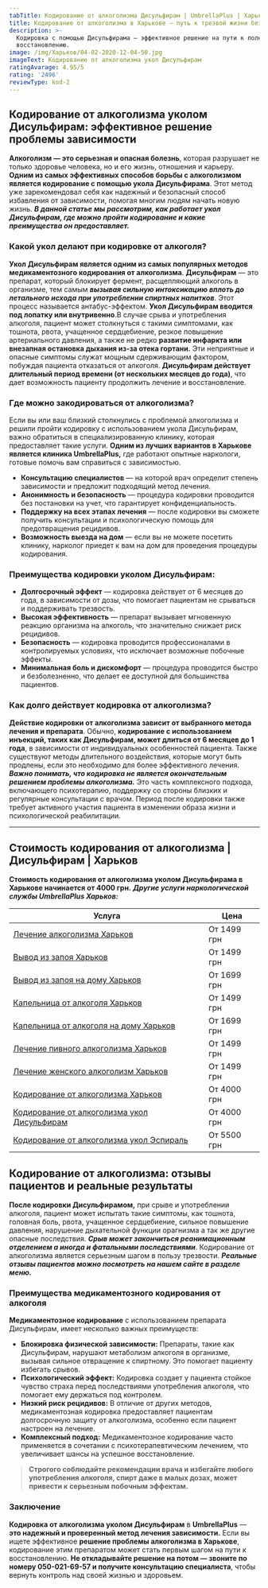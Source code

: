 ```yaml
---
tabTitle: Кодирование от алкоголизма Дисульфирам | UmbrellaPlus | Харьков | От 4000грн
title: Кодирование от алкоголизма в Харькове – путь к трезвой жизни без срывов!
description: >-
  Кодировка с помощью Дисульфирама – эффективное решение на пути к полному
  восстановлению.
image: /img/Харьков/04-02-2020-12-04-50.jpg
imageText: Кодирование от алкоголизма укол Дисульфирам
ratingAvarage: 4.95/5
rating: '2496'
reviewType: kod-2
---
```


## Кодирование от алкоголизма уколом Дисульфирам: эффективное решение проблемы зависимости

**Алкоголизм — это серьезная и опасная болезнь**, которая разрушает не только здоровье человека, но и его жизнь, отношения и карьеру. **Одним из самых эффективных способов борьбы с алкоголизмом является кодирование с помощью укола Дисульфирама**. Этот метод уже зарекомендовал себя как надежный и безопасный способ избавления от зависимости, помогая многим людям начать новую жизнь. ***В данной статье мы рассмотрим, как работает укол Дисульфирам, где можно пройти кодирование и какие преимущества он предоставляет.***

### Какой укол делают при кодировке от алкоголя?

**Укол Дисульфирам является одним из самых популярных методов медикаментозного кодирования от алкоголизма**. **Дисульфирам** — это препарат, который блокирует фермент, расщепляющий алкоголь в организме, тем самым ***вызывая сильную интоксикацию вплоть до летального исхода при употреблении спиртных напитков***. Этот процесс называется антабус-эффектом. **Укол Дисульфирам вводится под лопатку или внутривенно**.В случае срыва и употребления алкоголя, пациент может столкнуться с такими симптомами, как тошнота, рвота, учащенное сердцебиение, резкое повышение артериального давления, а также не редко **развитие инфаркта или внезапная остановка дыхания из-за отека гортани.** Эти неприятные и опасные симптомы служат мощным сдерживающим фактором, побуждая пациента отказаться от алкоголя. **Дисульфирам действует длительный период времени (от нескольких месяцев до года)**, что дает возможность пациенту продолжить лечение и восстановление.

### Где можно закодироваться от алкоголизма?

Если вы или ваш близкий столкнулись с проблемой алкоголизма и решили пройти кодировку с использованием укола Дисульфирам, важно обратиться в специализированную клинику, которая предоставляет такие услуги. **Одним из лучших вариантов в Харькове является клиника UmbrellaPlus,** где работают опытные наркологи, готовые помочь вам справиться с зависимостью.

* **Консультацию специалистов** — на которой врач определит степень зависимости и предложит подходящий метод лечения.
* **Анонимность и безопасность** — процедура кодировки проводится без постановки на учет, что гарантирует конфиденциальность.
* **Поддержку на всех этапах лечения** — после кодировки вы сможете получить консультации и психологическую помощь для предотвращения рецидивов.
* **Возможность выезда на дом** — если вы не можете посетить клинику, нарколог приедет к вам на дом для проведения процедуры кодирования.

### Преимущества кодировки уколом Дисульфирам:

* **Долгосрочный эффект** — кодировка действует от 6 месяцев до года, в зависимости от дозы, что помогает пациентам не срываться и поддерживать трезвость.
* **Высокая эффективность** — препарат вызывает мгновенную реакцию организма на алкоголь, что значительно снижает риск рецидивов.
* **Безопасность** — кодировка проводится профессионалами в контролируемых условиях, что исключает возможные побочные эффекты.
* **Минимальная боль и дискомфорт** — процедура проводится быстро и безболезненно, что делает ее доступной для большинства пациентов.

### Как долго действует кодировка от алкоголизма?

**Действие кодировки от алкоголизма зависит от выбранного метода лечения и препарата**. Обычно, **кодирование с использованием инъекций, таких как Дисульфирам, может длиться от 6 месяцев до 1 года**, в зависимости от индивидуальных особенностей пациента. Также существуют методы длительного воздействия, которые могут быть продлены, если это необходимо для более эффективного лечения. ***Важно понимать, что кодировка не является окончательным решением проблемы алкоголизма.*** Это часть комплексного подхода, включающего психотерапию, поддержку со стороны близких и регулярные консультации с врачом. Период после кодировки также требует активного участия пациента в изменении образа жизни и психологической реабилитации.

***

## Стоимость кодирования от алкоголизма | Дисульфирам | Харьков

**Стоимость кодирования от алкоголизма уколом Дисульфирама в Харькове начинается от 4000 грн.** ***Другие услуги наркологической службы UmbrellaPlus Харьков:***

| Услуга                                                                                                                         | Цена        |
| ------------------------------------------------------------------------------------------------------------------------------ | ----------- |
| [Лечение алкоголизма Харьков](https://umbrella-plus.com.ua/kharkiv/lechenie-alkogolizma-kharkiv/)                              | От 1499 грн |
| [Вывод из запоя Харьков](https://umbrella-plus.com.ua/kharkiv/vivod-iz-zapoia-kharkiv/)                                        | От 1499 грн |
| [Вывод из запоя на дому Харьков](https://umbrella-plus.com.ua/kharkiv/vivod-iz-zapoia-na-domy-kharkiv/)                        | От 1699 грн |
| [Капельница от алкоголя Харьков](https://umbrella-plus.com.ua/kharkiv/kapelnica_ot_alkogola_kharkiv/)                          | От 1499 грн |
| [Капельница от алкоголя на дому Харьков](https://umbrella-plus.com.ua/kharkiv/kapelnica_ot_alkogola_na_domy_kharkiv/)          | От 1699 грн |
| [Лечение пивного алкоголизма Харьков](https://umbrella-plus.com.ua/kharkiv/lechenie-pivnogo-alkogolizma-kharkiv/)              | От 1499 грн |
| [Лечение женского алкоголизм Харьков](https://umbrella-plus.com.ua/kharkiv/lechenie-jenskogo-alkogolizma-kharkiv/)             | От 1499 грн |
| [Кодирование от алкоголизма Харьков](https://umbrella-plus.com.ua/kharkiv/kodirovka-ot-alkogolia-kharkiv/)                     | От 4000 грн |
| [Кодирование от алкоголизма укол Дисульфирам](https://umbrella-plus.com.ua/kharkiv/kodirovka-ot-alkogolia-disulfiram-kharkiv/) | От 4000 грн |
| [Кодирование от алкоголизма укол Эспираль](https://umbrella-plus.com.ua/kharkiv/kodirovka-ot-alkogolizma-espiarl-kharkiv/)     | От 5500 грн |

## Кодирование от алкоголизма: отзывы пациентов и реальные результаты

**После кодировки Дисульфирамом,** при срыве и употреблении алкоголя, пациент может испытать такие симптомы, как тошнота, головная боль, рвота, учащенное сердцебиение, сильное повышение давления, нарушение дыхательной функции орагнизма а так же другие опасные последствия. ***Срыв может закончиться реанимационным отделением а иногда и фатальными последствиями***. Кодирование от алкоголизма является серьезным шагом в пользу трезвости. ***Реальные отзывы пациентов можно посмотреть на нашем сайте в разделе меню.***

### Преимущества медикаментозного кодирования от алкоголя

**Медикаментозное кодирование** с использованием препарата Дисульфирам, имеет несколько важных преимуществ:

* **Блокировка физической зависимости:** Препараты, такие как Дисульфирам, нарушают метаболизм алкоголя в организме, вызывая сильное отвращение к спиртному. Это помогает пациенту избегать срывов.
* **Психологический эффект:** Кодировка создает у пациента стойкое чувство страха перед последствиями употребления алкоголя, что помогает ему держаться под контролем.
* **Низкий риск рецидивов:** В отличие от других методов, медикаментозная кодировка предоставляет пациентам долгосрочную защиту от алкоголизма, особенно если пациент настроен на лечение.
* **Комплексный подход:** Медикаментозное кодирование часто применяется в сочетании с психотерапевтическим лечением, что увеличивает шансы на успешное восстановление.

> **Строгого соблюдайте рекомендации врача и избегайте любого употребления алкоголя, спирт даже в малых дозах, может привести к серьезным побочным эффектам.**

### Заключение

**Кодировка от алкоголизма уколом Дисульфирам** в  **UmbrellaPlus** — **это надежный и проверенный метод лечения зависимости.** Если вы ищете эффективное **решение проблемы алкоголизма в Харькове**, кодирование этим препаратом может стать первым шагом на пути к восстановлению. **Не откладывайте решение на потом — звоните по номеру 050-021-69-57 и получите консультацию специалиста**, чтобы вернуть контроль над своей жизнью и здоровьем.
